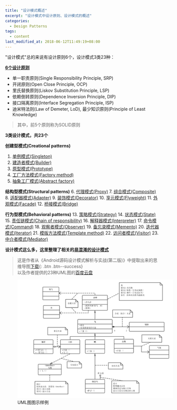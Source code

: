 ```yaml
---
title: "设计模式概述"
excerpt: "设计模式中设计原则、设计模式的概述"
categories:
  - Design Patterns
tags:
  - content
last_modified_at: 2018-06-12T11:49:19+08:00
---
```


"设计模式"总的来说有设计原则6个，设计模式3类23种：  

[**6个设计原则**](/design%20patterns/design-principle/)  
- 单一职责原则(Single Responsibility Principle, SRP)
- 开闭原则(Open Close Principle, OCP)
- 里氏替换原则(Liskov Substitution Principle, LSP)
- 依赖倒转原则(Dependence Inversion Principle, DIP)
- 接口隔离原则(Interface Segregation Principle, ISP)
- 迪米特法则(Law of Demeter, LoD), 最少知识原则(Principle of Least Knowledge)

> 其中，前5个原则称为SOLID原则

**3类设计模式，共23个**

**创建型模式(Creational patterns)**
1. [单例模式(Singleton)](/design%20patterns/singleton/)
2. [建造者模式(Builder)](/design%20patterns/builder/)
3. [原型模式(Prototype)](/design%20patterns/prototype/)
4. [工厂方法模式(Factory method)](/design%20patterns/factory-method/)
5. [抽象工厂模式(Abstract factory)](/design%20patterns/abstract-factory/)

**结构型模式(Structural patterns)**
6. [代理模式(Proxy)](/design%20patterns/proxy/)
7. [组合模式(Composite)](/design%20patterns/composite/)
8. [适配器模式(Adapter)](/design%20patterns/adapter/)
9. [装饰模式(Decorator)](/design%20patterns/decorator/)
10. [享元模式(Flyweight)](/design%20patterns/flyweight/)
11. [外观模式(Facade)](/design%20patterns/facade/)
12. [桥接模式(Bridge)](/design%20patterns/bridge/)

**行为型模式(Behavioral patterns)**
13. [策略模式(Strategy)](/design%20patterns/strategy/)
14. [状态模式(State)](/design%20patterns/state/)
15. [责任链模式(Chain of responsibility)](/design%20patterns/chain-of-responsibility/)
16. [解释器模式(Interpreter)](/design%20patterns/interpreter/)
17. [命令模式(Command)](/design%20patterns/command/)
18. [观察者模式(Observer)](/design%20patterns/observer/)
19. [备忘录模式(Memento)](/design%20patterns/memento/)
20. [迭代器模式(Iterator)](/design%20patterns/iterator/)
21. [模版方法模式(Template method)](/design%20patterns/template-method/)
22. [访问者模式(Visitor)](/design%20patterns/visitor/)
23. [中介者模式(Mediator)](/design%20patterns/mediator/)

**设计模式这么多，这里整理了相关的[易混淆的设计模式](/design%20patterns/confusing-design-pattern)**

> 这是作者从《Android源码设计模式解析与实战(第二版)》中提取出来的思维导图[下载](/assets/file/android-design-pattern.xmind){: .btn .btn--success}  
> 以及作者提供的23种UML图的[百度云盘](https://pan.baidu.com/s/1qXDPXy0)

<figure style="width: 100%" class="align-center">
    <img src="/assets/images/design-pattern/uml-example.png">
    <figcaption>UML图图示样例</figcaption>
</figure>